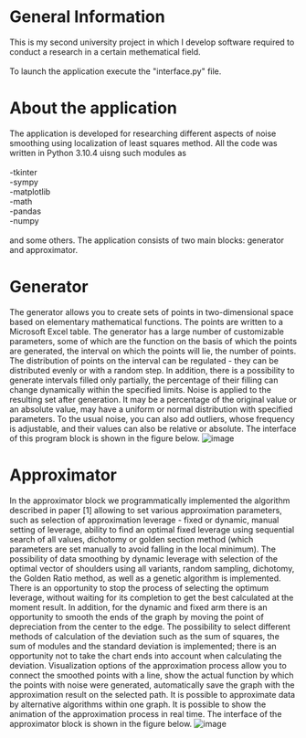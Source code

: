 # General Information
This is my second university project in which I develop software required to conduct a research in a certain methematical field.<br /><br />
To launch the application execute the "interface.py" file.

# About the application
The application is developed for researching different aspects of noise smoothing using localization of least squares method. All the code was written in Python 3.10.4 uisng such modules as<br /><br /> -tkinter<br /> -sympy<br /> -matplotlib<br /> -math<br /> -pandas<br /> -numpy<br /><br /> and some others. The application consists of two main blocks: generator and approximator.
# Generator
The generator allows you to create sets of points in two-dimensional space based on elementary mathematical functions. The points are written to a Microsoft Excel table. The generator has a large number of customizable parameters, some of which are the function on the basis of which the points are generated, the interval on which the points will lie, the number of points. The distribution of points on the interval can be regulated - they can be distributed evenly or with a random step. In addition, there is a possibility to generate intervals filled only partially, the percentage of their filling can change dynamically within the specified limits. Noise is applied to the resulting set after generation. It may be a percentage of the original value or an absolute value, may have a uniform or normal distribution with specified parameters. To the usual noise, you can also add outliers, whose frequency is adjustable, and their values can also be relative or absolute. The interface of this program block is shown in the figure below.
![image](https://user-images.githubusercontent.com/35616551/236660425-429e42ee-faca-4527-84cf-8998a0ee4dfb.png)
# Approximator
In the approximator block we programmatically implemented the algorithm described in paper [1] allowing to set various approximation parameters, such as selection of approximation leverage - fixed or dynamic, manual setting of leverage, ability to find an optimal fixed leverage using sequential search of all values, dichotomy or golden section method (which parameters are set manually to avoid falling in the local minimum). The possibility of data smoothing by dynamic leverage with selection of the optimal vector of shoulders using all variants, random sampling, dichotomy, the Golden Ratio method, as well as a genetic algorithm is implemented. There is an opportunity to stop the process of selecting the optimum leverage, without waiting for its completion to get the best calculated at the moment result. In addition, for the dynamic and fixed arm there is an opportunity to smooth the ends of the graph by moving the point of depreciation from the center to the edge. The possibility to select different methods of calculation of the deviation such as the sum of squares, the sum of modules and the standard deviation is implemented; there is an opportunity not to take the chart ends into account when calculating the deviation. Visualization options of the approximation process allow you to connect the smoothed points with a line, show the actual function by which the points with noise were generated, automatically save the graph with the approximation result on the selected path. It is possible to approximate data by alternative algorithms within one graph. It is possible to show the animation of the approximation process in real time. The interface of the approximator block is shown in the figure below.
![image](https://user-images.githubusercontent.com/35616551/236660504-3ed13c88-c2d2-403d-8954-97b0b895569c.png)
